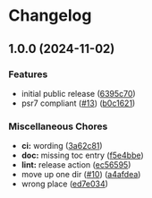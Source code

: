 # Changelog

## 1.0.0 (2024-11-02)


### Features

* initial public release ([6395c70](https://github.com/constructions-incongrues/asset-gatherer/commit/6395c70ad79983c298b45e98306134785fccc071))
* psr7 compliant ([#13](https://github.com/constructions-incongrues/asset-gatherer/issues/13)) ([b0c1621](https://github.com/constructions-incongrues/asset-gatherer/commit/b0c162137c756dc6761a5b9b5931321fccb2171c))


### Miscellaneous Chores

* **ci:** wording ([3a62c81](https://github.com/constructions-incongrues/asset-gatherer/commit/3a62c81645082bbf62ae9402e523fb7e6888eae0))
* **doc:** missing toc entry ([f5e4bbe](https://github.com/constructions-incongrues/asset-gatherer/commit/f5e4bbef6c26596c77619f8748a33ef4287f8294))
* **lint:** release action ([ec56595](https://github.com/constructions-incongrues/asset-gatherer/commit/ec56595110395b2b2390a8ba85bc519288be073f))
* move up one dir ([#10](https://github.com/constructions-incongrues/asset-gatherer/issues/10)) ([a4afdea](https://github.com/constructions-incongrues/asset-gatherer/commit/a4afdeaff6718cf23af994d76f15e600466845ac))
* wrong place ([ed7e034](https://github.com/constructions-incongrues/asset-gatherer/commit/ed7e034b5e3da443a9cf5ea2a682d1391fb03875))
